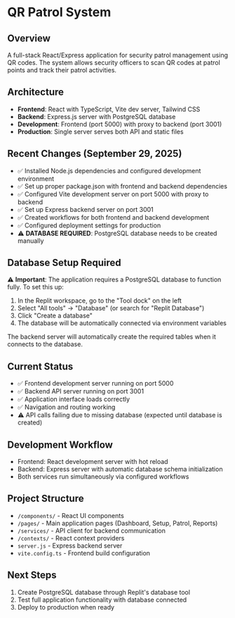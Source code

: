 # QR Patrol System

## Overview
A full-stack React/Express application for security patrol management using QR codes. The system allows security officers to scan QR codes at patrol points and track their patrol activities.

## Architecture
- **Frontend**: React with TypeScript, Vite dev server, Tailwind CSS
- **Backend**: Express.js server with PostgreSQL database
- **Development**: Frontend (port 5000) with proxy to backend (port 3001)
- **Production**: Single server serves both API and static files

## Recent Changes (September 29, 2025)
- ✅ Installed Node.js dependencies and configured development environment
- ✅ Set up proper package.json with frontend and backend dependencies
- ✅ Configured Vite development server on port 5000 with proxy to backend
- ✅ Set up Express backend server on port 3001
- ✅ Created workflows for both frontend and backend development
- ✅ Configured deployment settings for production
- ⚠️ **DATABASE REQUIRED**: PostgreSQL database needs to be created manually

## Database Setup Required
⚠️ **Important**: The application requires a PostgreSQL database to function fully. To set this up:

1. In the Replit workspace, go to the "Tool dock" on the left
2. Select "All tools" → "Database" (or search for "Replit Database")
3. Click "Create a database"
4. The database will be automatically connected via environment variables

The backend server will automatically create the required tables when it connects to the database.

## Current Status
- ✅ Frontend development server running on port 5000
- ✅ Backend API server running on port 3001  
- ✅ Application interface loads correctly
- ✅ Navigation and routing working
- ⚠️ API calls failing due to missing database (expected until database is created)

## Development Workflow
- Frontend: React development server with hot reload
- Backend: Express server with automatic database schema initialization
- Both services run simultaneously via configured workflows

## Project Structure
- `/components/` - React UI components
- `/pages/` - Main application pages (Dashboard, Setup, Patrol, Reports)
- `/services/` - API client for backend communication
- `/contexts/` - React context providers
- `server.js` - Express backend server
- `vite.config.ts` - Frontend build configuration

## Next Steps
1. Create PostgreSQL database through Replit's database tool
2. Test full application functionality with database connected
3. Deploy to production when ready
